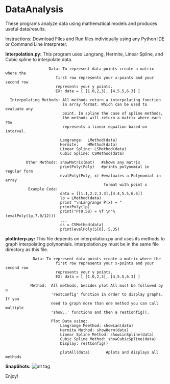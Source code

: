 DataAnalysis
============

These programs analyze data using mathematical models and produces useful data/results. 

Instructions: Download Files and Run files individually using any Python IDE or Command Line Interpreter.

**Interpolation.py:** This program uses Langrang, Hermite, Linear Spline, and Cubic spline to interpolate data. 
                    
                       Data: To represent data points create a matrix where the 
                          first row represents your x-points and your second row
                          represents your y points.
                          EX: data = [ [1.0,2,3], [4,5.5,6.3] ]
                    
      Interpolating Methods: All methods return a interpolating function 
                             in array format. Which can be used to evaluate any 
                             point. In spline the case of spline methods, 
                             the methods will return a matrix where each row 
                             represents a linear equation based on interval. 
                                                      
                            Langrange:  LMethod(data)
                            Hermite:    HMethod(data)
                            Linear Spline: LSMethod(data)
                            Cubic Spline: CSMethod(data)

             Other Methods: showMatrix(mat)   #shows any matrix
                            printPoly(Poly)   #prints polynomial in regular form
                            evalPoly(Poly, x) #evaluates a Polynomial in array 
                                               format with point x
              Example Code:
                            data = [[1.1,2.2,3.3],[4.4,5.5,6.6]]
                            lp = LMethod(data)
                            print "\nLangrange P(x) = "
                            printPoly(lp)
                            print("P(0.58) = %f \n"% (evalPoly(lp,7.0/12)))
                            ...
                            cs = CSMethod(data)
                            print(evalPoly(S[0], 5.35)

**plotInterp.py:**
               This file depends on interpolation.py and uses its methods to 
               graph interpolating polynomials. interpolation.py must be in the 
               same file directory as this file. 
               
                Data: To represent data points create a matrix where the 
                          first row represents your x-points and your second row
                          represents your y points.
                          EX: data = [ [1.0,2,3], [4,5.5,6.3] ]

               Method:  All methods, besides plot All must be followed by a
                        'restConfig' function in order to display graphs. If you 
                        need to graph more than one method you can call multiple
                        'show..' functions and then a restConfig().
                        
                        Plot Data using:
                            Langrange Meethod: showLan(data)
                            Hermite Method: showHerm(data)
                            Linear Spline Method: showLinSpline(data)
                            Cubic Spline Method: showCubicSpline(data)
                            Display: restConfig()
                        
                            plotAll(data)       #plots and displays all methods
**SnapShots:**
![alt tag](https://drive.google.com/file/d/0B0Efoa9_G5TMV0ZVUzRNWEdSSEk/edit?usp=sharing)

Enjoy!
